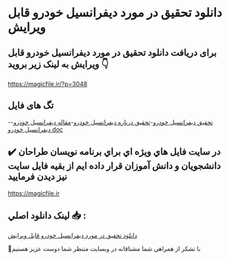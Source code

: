 # دانلود تحقیق در مورد دیفرانسیل خودرو قابل ویرایش

## برای دریافت دانلود تحقیق در مورد دیفرانسیل خودرو قابل ویرایش به لینک زیر بروید 👇

https://magicfile.ir/?p=3048

## تگ های فایل

-[تحقیق دیفرانسیل خودرو](https://magicfile.ir/product/%d8%aa%d8%ad%d9%82%d9%8a%d9%82-%d8%af%d8%b1-%d9%85%d9%88%d8%b1%d8%af-%d8%af%d9%8a%d9%81%d8%b1%d8%a7%d9%86%d8%b3%d9%8a%d9%84-%d8%ae%d9%88%d8%af%d8%b1%d9%88/)-[تحقیق درباره دیفرانسیل خودرو](https://magicfile.ir/product/%d8%aa%d8%ad%d9%82%d9%8a%d9%82-%d8%af%d8%b1-%d9%85%d9%88%d8%b1%d8%af-%d8%af%d9%8a%d9%81%d8%b1%d8%a7%d9%86%d8%b3%d9%8a%d9%84-%d8%ae%d9%88%d8%af%d8%b1%d9%88/)-[مقاله ديفرانسيل خودرو](https://magicfile.ir/product/%d8%aa%d8%ad%d9%82%d9%8a%d9%82-%d8%af%d8%b1-%d9%85%d9%88%d8%b1%d8%af-%d8%af%d9%8a%d9%81%d8%b1%d8%a7%d9%86%d8%b3%d9%8a%d9%84-%d8%ae%d9%88%d8%af%d8%b1%d9%88/)-[ديفرانسيل خودرو doc](https://magicfile.ir/product/%d8%aa%d8%ad%d9%82%d9%8a%d9%82-%d8%af%d8%b1-%d9%85%d9%88%d8%b1%d8%af-%d8%af%d9%8a%d9%81%d8%b1%d8%a7%d9%86%d8%b3%d9%8a%d9%84-%d8%ae%d9%88%d8%af%d8%b1%d9%88/)

## ✔️ در سايت فايل هاي ويژه اي براي برنامه نويسان طراحان دانشجويان و دانش آموزان قرار داده ايم از بقيه فايل سايت نيز ديدن فرماييد

https://magicfile.ir


## لينک دانلود اصلي 📥 :

[دانلود تحقیق در مورد دیفرانسیل خودرو قابل ویرایش](https://magicfile.ir/product/%d8%aa%d8%ad%d9%82%d9%8a%d9%82-%d8%af%d8%b1-%d9%85%d9%88%d8%b1%d8%af-%d8%af%d9%8a%d9%81%d8%b1%d8%a7%d9%86%d8%b3%d9%8a%d9%84-%d8%ae%d9%88%d8%af%d8%b1%d9%88/) 


🙏با تشکر از همراهي شما مشتاقانه در وبسایت منتظر شما دوست عزیز هستیم

